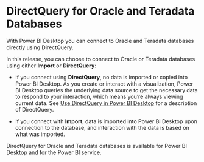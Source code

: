 <properties
   pageTitle="DirectQuery for Oracle and Teradata databases"
   description="DirectQuery for Oracle and Teradata databases"
   services="powerbi"
   documentationCenter=""
   authors="davidiseminger"
   manager="mblythe"
   backup=""
   editor=""
   tags=""
   qualityFocus="no"
   qualityDate=""/>

<tags
   ms.service="powerbi"
   ms.devlang="NA"
   ms.topic="article"
   ms.tgt_pltfrm="NA"
   ms.workload="powerbi"
   ms.date="07/20/2017"
   ms.author="davidi"/>

# DirectQuery for Oracle and Teradata Databases

With Power BI Desktop you can connect to Oracle and Teradata databases directly using DirectQuery.

In this release, you can choose to connect to Oracle or Teradata databases using either **Import** or **DirectQuery**:

-   If you connect using **DirectQuery**, no data is imported or copied into Power BI Desktop. As you create or interact with a visualization, Power BI Desktop queries the underlying data source to get the necessary data to respond to your interaction, which means you’re always viewing current data. See [Use DirectQuery in Power BI Desktop](powerbi-desktop-use-directquery.md) for a description of DirectQuery.

-   If you connect with **Import**, data is imported into Power BI Desktop upon connection to the database, and interaction with the data is based on what was imported.

DirectQuery for Oracle and Teradata databases is available for Power BI Desktop and for the Power BI service.
